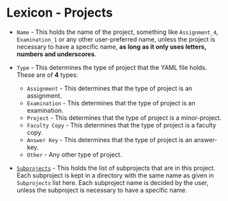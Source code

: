# Lexicon - Projects

- `Name` - This holds the name of the project, something like `Assignment_4`, `Examination_1` or any other user-preferred name, unless the project is necessary to have a specific name, **as long as it only uses letters, numbers and underscores**.

- `Type` - This determines the type of project that the YAML file holds. These are of **4** types:
    - `Assignment` - This determines that the type of project is an assignment.
    - `Examination` - This determines that the type of project is an examination.
    - `Project` - This determines that the type of project is a minor-project.
    - `Faculty Copy` - This determines that the type of project is a faculty copy.
    - `Answer Key` - This determines that the type of project is an answer-key.
    - `Other` - Any other type of project.

- [`Subprojects`](SUBPROJECTS.md) - This holds the list of subprojects that are in this project. Each subproject is kept in a directory with the same name as given in `Subprojects` list here. Each subproject name is decided by the user, unless the subproject is necessary to have a specific name.